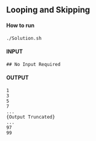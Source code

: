 ## Looping and Skipping

#### How to run
```
./Solution.sh
```

#### INPUT
```
## No Input Required
```

#### OUTPUT
```
1
3
5
7
...
{Output Truncated}
...
97
99
```